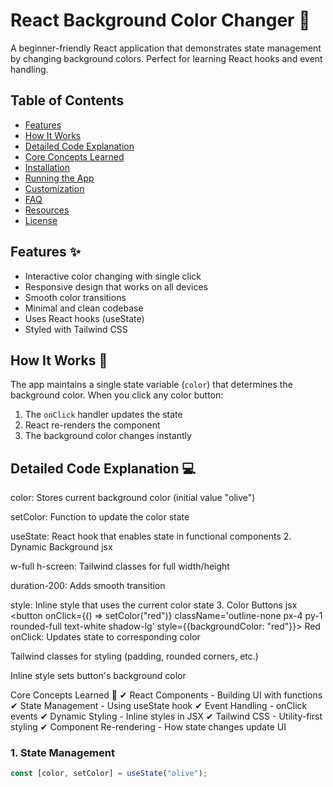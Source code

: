 # React Background Color Changer 🎨



A beginner-friendly React application that demonstrates state management by changing background colors. Perfect for learning React hooks and event handling.

## Table of Contents
- [Features](#features)
- [How It Works](#how-it-works)
- [Detailed Code Explanation](#detailed-code-explanation)
- [Core Concepts Learned](#core-concepts-learned)
- [Installation](#installation)
- [Running the App](#running-the-app)
- [Customization](#customization)
- [FAQ](#faq)
- [Resources](#resources)
- [License](#license)

## Features ✨
- Interactive color changing with single click
- Responsive design that works on all devices
- Smooth color transitions
- Minimal and clean codebase
- Uses React hooks (useState)
- Styled with Tailwind CSS

## How It Works 🔧
The app maintains a single state variable (`color`) that determines the background color. When you click any color button:
1. The `onClick` handler updates the state
2. React re-renders the component
3. The background color changes instantly

## Detailed Code Explanation 💻
color: Stores current background color (initial value "olive")

setColor: Function to update the color state

useState: React hook that enables state in functional components
2. Dynamic Background
jsx
<div className='w-full h-screen duration-200' style={{backgroundColor: color}}>
w-full h-screen: Tailwind classes for full width/height

duration-200: Adds smooth transition

style: Inline style that uses the current color state
3. Color Buttons
jsx
<button 
  onClick={() => setColor("red")}
  className='outline-none px-4 py-1 rounded-full text-white shadow-lg'
  style={{backgroundColor: "red"}}>
  Red
</button>
onClick: Updates state to corresponding color

Tailwind classes for styling (padding, rounded corners, etc.)

Inline style sets button's background color

Core Concepts Learned 🧠
✔ React Components - Building UI with functions
✔ State Management - Using useState hook
✔ Event Handling - onClick events
✔ Dynamic Styling - Inline styles in JSX
✔ Tailwind CSS - Utility-first styling
✔ Component Re-rendering - How state changes update UI

### 1. State Management
```jsx
const [color, setColor] = useState("olive");
